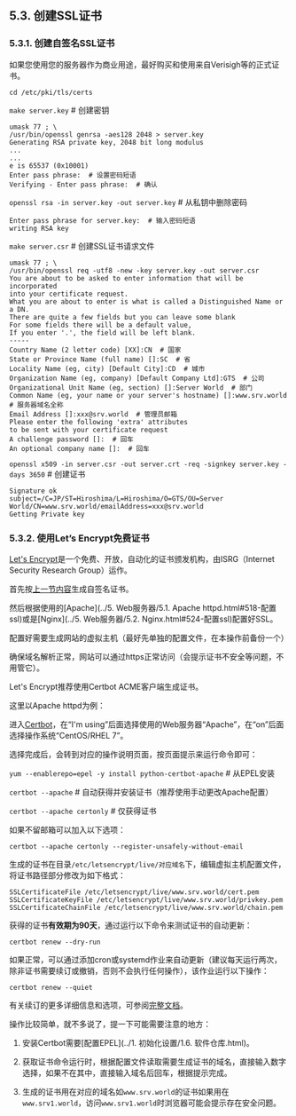 ## 5.3. 创建SSL证书

### 5.3.1. 创建自签名SSL证书

如果您使用您的服务器作为商业用途，最好购买和使用来自Verisigh等的正式证书。

`cd /etc/pki/tls/certs`

`make server.key` # 创建密钥

```
umask 77 ; \
/usr/bin/openssl genrsa -aes128 2048 > server.key
Generating RSA private key, 2048 bit long modulus
...
...
e is 65537 (0x10001)
Enter pass phrase:  # 设置密码短语
Verifying - Enter pass phrase:  # 确认
```

`openssl rsa -in server.key -out server.key` # 从私钥中删除密码

```
Enter pass phrase for server.key:  # 输入密码短语
writing RSA key
```

`make server.csr` # 创建SSL证书请求文件

```
umask 77 ; \
/usr/bin/openssl req -utf8 -new -key server.key -out server.csr
You are about to be asked to enter information that will be incorporated
into your certificate request.
What you are about to enter is what is called a Distinguished Name or a DN.
There are quite a few fields but you can leave some blank
For some fields there will be a default value,
If you enter '.', the field will be left blank.
-----
Country Name (2 letter code) [XX]:CN  # 国家
State or Province Name (full name) []:SC  # 省
Locality Name (eg, city) [Default City]:CD  # 城市
Organization Name (eg, company) [Default Company Ltd]:GTS  # 公司
Organizational Unit Name (eg, section) []:Server World  # 部门
Common Name (eg, your name or your server's hostname) []:www.srv.world  # 服务器域名全称
Email Address []:xxx@srv.world  # 管理员邮箱
Please enter the following 'extra' attributes
to be sent with your certificate request
A challenge password []:  # 回车
An optional company name []:  # 回车
```

`openssl x509 -in server.csr -out server.crt -req -signkey server.key -days 3650` # 创建证书

```
Signature ok
subject=/C=JP/ST=Hiroshima/L=Hiroshima/O=GTS/OU=Server World/CN=www.srv.world/emailAddress=xxx@srv.world
Getting Private key
```

### 5.3.2. 使用Let’s Encrypt免费证书

[Let's Encrypt](https://letsencrypt.org/)是一个免费、开放，自动化的证书颁发机构，由ISRG（Internet Security Research Group）运作。

首先按[上一节内容](#531-创建自签名ssl证书)生成自签名证书。

然后根据使用的[Apache](../5. Web服务器/5.1. Apache httpd.html#518-配置ssl)或是[Nginx](../5. Web服务器/5.2. Nginx.html#524-配置ssl)配置好SSL。

配置好需要生成网站的虚拟主机（最好先单独的配置文件，在本操作前备份一个）

确保域名解析正常，网站可以通过https正常访问（会提示证书不安全等问题，不用管它）。

Let's Encrypt推荐使用Certbot ACME客户端生成证书。

这里以Apache httpd为例：

进入[Certbot](https://certbot.eff.org/)，在“I'm using”后面选择使用的Web服务器“Apache”，在“on”后面选择操作系统“CentOS/RHEL 7”。

选择完成后，会转到对应的操作说明页面，按页面提示来运行命令即可：

`yum --enablerepo=epel -y install python-certbot-apache` # 从EPEL安装

`certbot --apache` # 自动获得并安装证书（推荐使用手动更改Apache配置）

`certbot --apache certonly` # 仅获得证书

如果不留邮箱可以加入以下选项：

`certbot --apache certonly --register-unsafely-without-email`

生成的证书在目录`/etc/letsencrypt/live/对应域名`下，编辑虚拟主机配置文件，将证书路径部分修改为如下格式：

```
SSLCertificateFile /etc/letsencrypt/live/www.srv.world/cert.pem
SSLCertificateKeyFile /etc/letsencrypt/live/www.srv.world/privkey.pem
SSLCertificateChainFile /etc/letsencrypt/live/www.srv.world/chain.pem
```

获得的证书**有效期为90天**，通过运行以下命令来测试证书的自动更新：

`certbot renew --dry-run`

如果正常，可以通过添加cron或systemd作业来自动更新（建议每天运行两次，除非证书需要续订或撤销，否则不会执行任何操作），该作业运行以下操作：

`certbot renew --quiet`

有关续订的更多详细信息和选项，可参阅[完整文档](https://certbot.eff.org/docs/using.html#renewal)。

操作比较简单，就不多说了，提一下可能需要注意的地方：

1. 安装Certbot需要[配置EPEL](../1. 初始化设置/1.6. 软件仓库.html)。

2. 获取证书命令运行时，根据配置文件读取需要生成证书的域名，直接输入数字选择，如果不在其中，直接输入域名后回车，根据提示完成。

3. 生成的证书用在对应的域名如`www.srv.world`的证书如果用在`www.srv1.world`，访问`www.srv1.world`时浏览器可能会提示存在安全问题。
